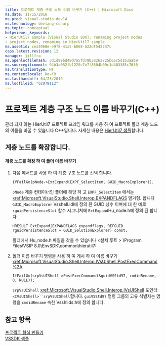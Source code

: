 ```yaml
---
title: 프로젝트 계층 구조 노드 이름 바꾸기 (C++) | Microsoft Docs
ms.date: 11/15/2016
ms.prod: visual-studio-dev14
ms.technology: devlang-csharp
ms.topic: conceptual
helpviewer_keywords:
- HierUtil7 sample [Visual Studio SDK], renaming project nodes
- project nodes, renaming in HierUtil7 sample
ms.assetid: cea5968e-e9f8-41a5-b068-622df542247c
caps.latest.revision: 12
manager: jillfra
ms.openlocfilehash: 3d1d99bd49d7a5fd78b38262725b65c5d1b3aab9
ms.sourcegitcommit: 94b3a052fb1229c7e7f8804b09c1d403385c7630
ms.translationtype: HT
ms.contentlocale: ko-KR
ms.lasthandoff: 04/23/2019
ms.locfileid: "62978112"
---
```

# <a name="renaming-project-hierarchy-nodes-c"></a>프로젝트 계층 구조 노드 이름 바꾸기(C++)
관리 되지 않는 HierUtil7 프로젝트 프레임 워크를 사용 하 여 프로젝트 폴더 계층 노드의 이름을 바꿀 수 있습니다 C++입니다. 자세한 내용은 [HierUtil7 샘플](http://msdn.microsoft.com/29c15184-a70c-4813-86c2-fb1d47442d11)합니다.  
  
## <a name="expanding-the-hierarchy-node"></a>계층 노드를 확장합니다.  
  
#### <a name="to-expand-the-hierarchy-node-and-rename-the-folder"></a>계층 노드를 확장 하 여 폴더 이름 바꾸기  
  
1. 다음 메서드를 사용 하 여 계층 구조 노드를 선택 합니다.  
  
    ```  
    IfFailGo(pNode->ExtExpand(EXPF_SelectItem, GUID_MacroExplorer));  
    ```  
  
     `pNode` 계층 컨테이너인 폴더에 해당 하 고 `EXPF_SelectItem` 에서는 <xref:Microsoft.VisualStudio.Shell.Interop.EXPANDFLAGS> 열거형. 합니다 `GUID_MacroExplorer` Vsshell.idl에 정의 된 GUID 상수 이며에 대 한 예로 `rguidPersistenceSlot` 함수 시그니처에 `ExtExpand`Hu_node.h에 정의 된 합니다.  
  
    ```  
    HRESULT ExtExpand(EXPANDFLAGS expandflags, REFGUID rguidPersistenceSlot = GUID_SolutionExplorer) const;  
    ```  
  
     폴더에서 Hu_node.h 파일을 찾을 수 있습니다 \<설치 루트 > \Program Files\VSIP 8.0\EnvSDK\common\hierutil7:  
  
2. 폴더 이름 바꾸기 명령을 사용 하 여 게시 하 여 이름 바꾸기 <xref:Microsoft.VisualStudio.Shell.Interop.IVsUIShell.PostExecCommand%2A>  
  
    ```  
    IfFailGo(srpVsUIShell->PostExecCommand(&guidVSStd97, cmdidRename, 0, NULL));  
    ```  
  
     `srpVsUIShell` <xref:Microsoft.VisualStudio.Shell.Interop.IVsUIShell> 포인터: `<IVsUIShell>``srpVsUIShell`합니다. `guiVSStd97` 명령 그룹의 고유 식별자는 명령을 `cmdidRename` 속한 Vsshlids.h에 정의 합니다.  
  
## <a name="see-also"></a>참고 항목  
 [프로젝트 형식 만들기](../extensibility/internals/creating-project-types.md)   
 [VSSDK 샘플](../misc/vssdk-samples.md)